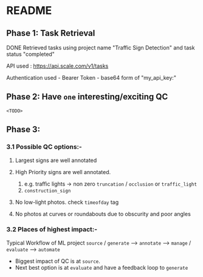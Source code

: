 # README

## Phase 1: Task Retrieval
DONE
Retrieved tasks using project name "Traffic Sign Detection" and task status "completed"

API used : https://api.scale.com/v1/tasks

Authentication used - Bearer Token - base64 form of "my_api_key:"

## Phase 2: Have `one` interesting/exciting QC
`<TODO>`

## Phase 3: 
### 3.1 Possible QC options:-
1. Largest signs are well annotated
2. High Priority signs are well annotated.
   1. e.g. traffic lights -> non zero `truncation` / `occlusion` or `traffic_light`
   2. `construction_sign`

3. No low-light photos. check `timeofday` tag
4. No photos at curves or roundabouts due to obscurity and poor angles

### 3.2 Places of highest impact:-

Typical Workflow of ML project
`source` / `generate` --> `annotate` --> `manage` / `evaluate` --> `automate`

- Biggest impact of QC is at `source`. 
- Next best option is at `evaluate` and have a feedback loop to `generate`
